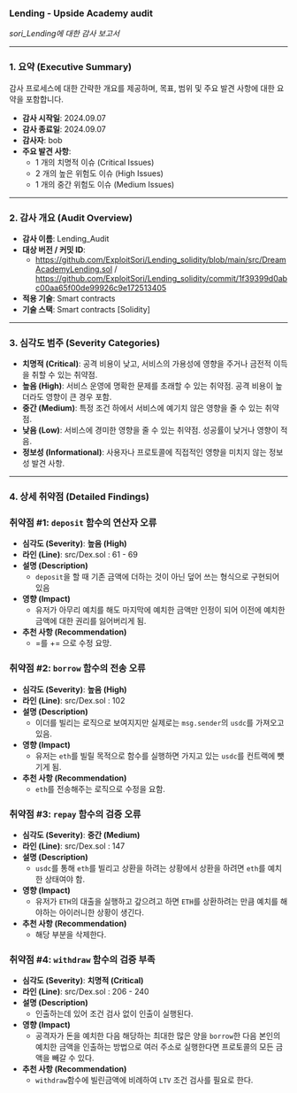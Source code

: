 ### Lending - Upside Academy audit

 *sori_Lending에 대한 감사 보고서*

---

### **1. 요약 (Executive Summary)**

감사 프로세스에 대한 간략한 개요를 제공하며, 목표, 범위 및 주요 발견 사항에 대한 요약을 포함합니다.

- **감사 시작일**: 2024.09.07
- **감사 종료일**: 2024.09.07
- **감사자**: bob
- **주요 발견 사항**:
    - 1 개의 치명적 이슈 (Critical Issues)
    - 2 개의 높은 위험도 이슈 (High Issues)
    - 1 개의 중간 위험도 이슈 (Medium Issues)

---

### **2. 감사 개요 (Audit Overview)**

- **감사 이름**: Lending_Audit
- **대상 버전 / 커밋 ID**:
    - https://github.com/ExploitSori/Lending_solidity/blob/main/src/DreamAcademyLending.sol / https://github.com/ExploitSori/Lending_solidity/commit/1f39399d0abc00aa65f00de99926c9e172513405
- **적용 기술**: Smart contracts
- **기술 스택**: Smart contracts [Solidity]

---

### **3. 심각도 범주 (Severity Categories)**

- **치명적 (Critical)**: 공격 비용이 낮고, 서비스의 가용성에 영향을 주거나 금전적 이득을 취할 수 있는 취약점.
- **높음 (High)**: 서비스 운영에 명확한 문제를 초래할 수 있는 취약점. 공격 비용이 높더라도 영향이 큰 경우 포함.
- **중간 (Medium)**: 특정 조건 하에서 서비스에 예기치 않은 영향을 줄 수 있는 취약점.
- **낮음 (Low)**: 서비스에 경미한 영향을 줄 수 있는 취약점. 성공률이 낮거나 영향이 적음.
- **정보성 (Informational)**: 사용자나 프로토콜에 직접적인 영향을 미치지 않는 정보성 발견 사항.

---

### **4. 상세 취약점 (Detailed Findings)**

### **취약점 #1: `deposit` 함수의 연산자 오류**

- **심각도 (Severity)**: **높음 (High)**
- **라인 (Line)**: src/Dex.sol : 61 - 69
- **설명 (Description)**
    - `deposit`을 할 때 기존 금액에 더하는 것이 아닌 덮어 쓰는 형식으로 구현되어 있음
- **영향 (Impact)**
    - 유저가 아무리 예치를 해도 마지막에 예치한 금액만 인정이 되어 이전에 예치한 금액에 대한 권리를 잃어버리게 됨.
- **추천 사항 (Recommendation)**
    - =를 += 으로 수정 요망.

### **취약점 #2: `borrow` 함수의 전송 오류**

- **심각도 (Severity)**: **높음 (High)**
- **라인 (Line)**: src/Dex.sol : 102
- **설명 (Description)**
    - 이더를 빌리는 로직으로 보여지지만 실제로는 `msg.sender`의 `usdc`를 가져오고 있음.
- **영향 (Impact)**
    - 유저는 `eth`를 빌릴 목적으로 함수를 실행하면 가지고 있는 `usdc`를 컨트랙에 뺏기게 됨.
- **추천 사항 (Recommendation)**
    - `eth`를 전송해주는 로직으로 수정을 요함.

### **취약점 #3: `repay` 함수의 검증 오류**

- **심각도 (Severity)**: **중간 (Medium)**
- **라인 (Line)**: src/Dex.sol : 147
- **설명 (Description)**
    - `usdc`를 통해 `eth`를 빌리고 상환을 하려는 상황에서 상환을 하려면 `eth`를 예치한 상태여야 함.
- **영향 (Impact)**
    - 유저가 `ETH`의 대출을 실행하고 갚으려고 하면 `ETH`를 상환하려는 만큼 예치를 해야하는 아이러니한 상황이 생긴다.
- **추천 사항 (Recommendation)**
    - 해당 부분을 삭제한다.

### **취약점 #4: `withdraw` 함수의 검증 부족**

- **심각도 (Severity)**: **치명적 (Critical)**
- **라인 (Line)**: src/Dex.sol : 206 - 240
- **설명 (Description)**
    - 인출하는데 있어 조건 검사 없이 인출이 실행된다.
- **영향 (Impact)**
    - 공격자가 돈을 예치한 다음 해당하는 최대한 많은 양을 `borrow`한 다음 본인의 예치한 금액을 인출하는 방법으로 여러 주소로 실행한다면 프로토콜의 모든 금액을 빼갈 수 있다.
- **추천 사항 (Recommendation)**
    - `withdraw`함수에 빌린금액에 비례하여 `LTV` 조건 검사를 필요로 한다.
